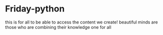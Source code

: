 # Friday-python
this is for all to be able to access the content we create!
beautiful minds are those who are combining their knowledge one for all
